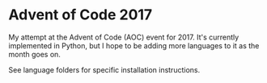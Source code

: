 # Advent of Code 2017

My attempt at the Advent of Code (AOC) event for 2017. It's currently implemented in Python, but I hope
to be adding more languages to it as the month goes on.

See language folders for specific installation instructions.
